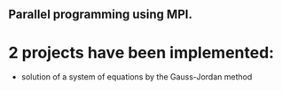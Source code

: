 ## Parallel programming using MPI.
# 2 projects have been implemented:
- solution of a system of equations by the Gauss-Jordan method
